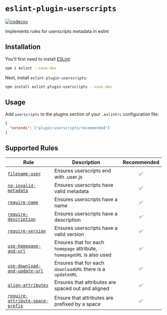 # `eslint-plugin-userscripts`

[![codecov](https://codecov.io/gh/Yash-Singh1/eslint-plugin-userscripts/branch/main/graph/badge.svg?token=JD8GRJH9D4)](https://codecov.io/gh/Yash-Singh1/eslint-plugin-userscripts)

Implements rules for userscripts metadata in eslint

## Installation

You'll first need to install [ESLint](http://eslint.org):

```sh
npm i eslint --save-dev
```

Next, install `eslint-plugin-userscripts`:

```sh
npm install eslint-plugin-userscripts --save-dev
```

## Usage

Add `userscripts` to the plugins section of your `.eslintrc` configuration file:

```json
{
  "extends": ["plugin:userscripts/recommended"]
}
```

## Supported Rules

| Rule                                                                             | Description                                                            | Recommended |
| -------------------------------------------------------------------------------- | ---------------------------------------------------------------------- | :---------: |
| [`filename-user`](docs/rules/filename-user.md)                                   | Ensures userscripts end with .user.js                                  |     ✅      |
| [`no-invalid-metadata`](docs/rules/no-invalid-metadata.md)                       | Ensures userscripts have valid metadata                                |     ✅      |
| [`require-name`](docs/rules/require-name.md)                                     | Ensures userscripts have a name                                        |     ✅      |
| [`require-description`](docs/rules/require-description.md)                       | Ensures userscripts have a description                                 |     ✅      |
| [`require-version`](docs/rules/require-version.md)                               | Ensures userscripts have a valid version                               |     ✅      |
| [`use-homepage-and-url`](docs/rules/use-homepage-and-url.md)                     | Ensures that for each `homepage` attribute, `homepageURL` is also used |     ✅      |
| [`use-download-and-update-url`](docs/rules/use-download-and-update-url.md)       | Ensures that for each `downloadURL` there is a `updateURL`             |     ✅      |
| [`align-attributes`](docs/rules/align-attributes.md)                             | Ensures that attributes are spaced out and aligned                     |     ✅      |
| [`require-attribute-space-prefix`](docs/rules/require-attribute-space-prefix.md) | Ensure that attributes are prefixed by a space                         |     ✅      |
